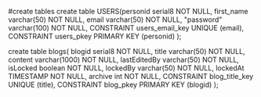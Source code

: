 #create tables 
create table USERS(personid serial8 NOT NULL,
	first_name varchar(50) NOT NULL,
	email varchar(50) NOT NULL,
	"password" varchar(100) NOT NULL,
	CONSTRAINT users_email_key UNIQUE (email),
	CONSTRAINT users_pkey PRIMARY KEY (personid)
);


create table blogs(
	blogid serial8 NOT NULL,
	title varchar(50) NOT NULL,
	content varchar(1000) NOT NULL,
	lastEditedBy varchar(50) NOT NULL,
	isLocked boolean NOT NULL,
	lockedBy varchar(50) NOT NULL,
	lockedAt TIMESTAMP NOT NULL,
	archive int NOT NULL,
	CONSTRAINT blog_title_key UNIQUE (title),
	CONSTRAINT blog_pkey PRIMARY KEY (blogid)
);

















